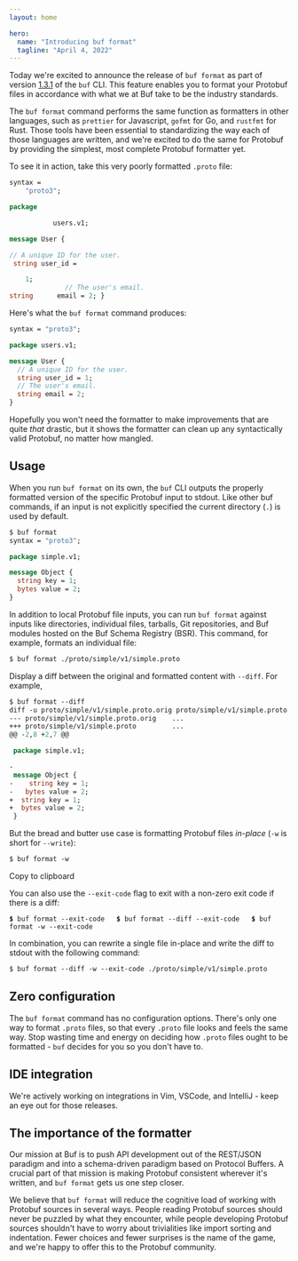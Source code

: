 ```yaml
---
layout: home

hero:
  name: "Introducing buf format"
  tagline: "April 4, 2022"
---
```


Today we're excited to announce the release of `buf format` as part of version [1.3.1](https://github.com/bufbuild/buf/releases/tag/v1.3.1) of the `buf` CLI. This feature enables you to format your Protobuf files in accordance with what we at Buf take to be the industry standards.

The `buf format` command performs the same function as formatters in other languages, such as `prettier` for Javascript, `gofmt` for Go, and `rustfmt` for Rust. Those tools have been essential to standardizing the way each of those languages are written, and we're excited to do the same for Protobuf by providing the simplest, most complete Protobuf formatter yet.

To see it in action, take this very poorly formatted `.proto` file:

```protobuf
syntax =
    "proto3";

package

           users.v1;

message User {

// A unique ID for the user.
 string user_id =

    1;
              // The user's email.
string      email = 2; }
```

Here's what the `buf format` command produces:

```protobuf
syntax = "proto3";

package users.v1;

message User {
  // A unique ID for the user.
  string user_id = 1;
  // The user's email.
  string email = 2;
}
```

Hopefully you won't need the formatter to make improvements that are quite _that_ drastic, but it shows the formatter can clean up any syntactically valid Protobuf, no matter how mangled.

## Usage

When you run `buf format` on its own, the `buf` CLI outputs the properly formatted version of the specific Protobuf input to stdout. Like other buf commands, if an input is not explicitly specified the current directory (`.`) is used by default.

```protobuf
$ buf format
syntax = "proto3";

package simple.v1;

message Object {
  string key = 1;
  bytes value = 2;
}
```

In addition to local Protobuf file inputs, you can run `buf format` against inputs like directories, individual files, tarballs, Git repositories, and Buf modules hosted on the Buf Schema Registry (BSR). This command, for example, formats an individual file:

```protobuf
$ buf format ./proto/simple/v1/simple.proto
```

Display a diff between the original and formatted content with `--diff`. For example,

```protobuf
$ buf format --diff
diff -u proto/simple/v1/simple.proto.orig proto/simple/v1/simple.proto
--- proto/simple/v1/simple.proto.orig    ...
+++ proto/simple/v1/simple.proto         ...
@@ -2,8 +2,7 @@

 package simple.v1;

-
 message Object {
-    string key = 1;
-   bytes value = 2;
+  string key = 1;
+  bytes value = 2;
 }
```

But the bread and butter use case is formatting Protobuf files _in-place_ (`-w` is short for `--write`):

```protobuf
$ buf format -w
```

Copy to clipboard

You can also use the `--exit-code` flag to exit with a non-zero exit code if there is a diff:

**`$`**`  buf format --exit-code    `**`$`**`  buf format --diff --exit-code    `**`$`**`  buf format -w --exit-code    `

In combination, you can rewrite a single file in-place and write the diff to stdout with the following command:

```protobuf
$ buf format --diff -w --exit-code ./proto/simple/v1/simple.proto
```

## Zero configuration

The `buf format` command has no configuration options. There's only one way to format `.proto` files, so that every `.proto` file looks and feels the same way. Stop wasting time and energy on deciding how `.proto` files ought to be formatted - `buf` decides for you so you don't have to.

## IDE integration

We're actively working on integrations in Vim, VSCode, and IntelliJ - keep an eye out for those releases.

## The importance of the formatter

Our mission at Buf is to push API development out of the REST/JSON paradigm and into a schema-driven paradigm based on Protocol Buffers. A crucial part of that mission is making Protobuf consistent wherever it's written, and `buf format` gets us one step closer.

We believe that `buf format` will reduce the cognitive load of working with Protobuf sources in several ways. People reading Protobuf sources should never be puzzled by what they encounter, while people developing Protobuf sources shouldn't have to worry about trivialities like import sorting and indentation. Fewer choices and fewer surprises is the name of the game, and we're happy to offer this to the Protobuf community.

‍
